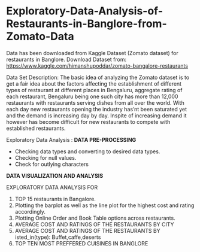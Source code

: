# Exploratory-Data-Analysis-of-Restaurants-in-Banglore-from-Zomato-Data
Data has been downloaded from Kaggle Dataset (Zomato dataset) for restaurants in Banglore. 
Download Dataset from: https://www.kaggle.com/himanshupoddar/zomato-bangalore-restaurants

Data Set Description:
The basic idea of analyzing the Zomato dataset is to get a fair idea about the factors affecting the establishment of different types of restaurant at different places in Bengaluru, aggregate rating of each restaurant, Bengaluru being one such city has more than 12,000 restaurants with restaurants serving dishes from all over the world. With each day new restaurants opening the industry has’nt been saturated yet and the demand is increasing day by day. Inspite of increasing demand it however has become difficult for new restaurants to compete with established restaurants. 


Exploratory Data Analysis :
**DATA PRE-PROCESSING**
* Checking data types and converting to desired data types.
* Checking for null values.
* Check for outlying characters

**DATA VISUALIZATION AND ANALYSIS**

EXPLORATORY DATA ANALYSIS FOR
1. TOP 15 restaurants in Bangalore.
2. Plotting the barplot as well as the line plot for the highest cost and rating accordingly.
3. Plotting Online Order and Book Table options across restaurants.
4. AVERAGE COST AND RATINGS OF THE RESTAURANTS BY CITY
5. AVERAGE COST AND RATINGS OF THE RESTAURANTS BY isted_in(type): Buffet,caffe,deserts[](http://)
6. TOP TEN MOST PREFFERED CUISINES IN BANGLORE
